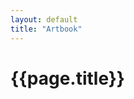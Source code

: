 ```yaml
---
layout: default
title: "Artbook"
---
```

<script src="{{ "/assets/js/pig.min.js" | relative_url }}"></script>

<div class="container mt-4">
	<h1 class="mb-3 ala-font">{{page.title}}</h1>
	<div id="artbook-grid" style="overflow-x: hidden;"></div>
</div>

<div id="imageContainer" class="w-100 position-fixed top-0 left-0" style="display: none; height: 100vh; overflow-x: hidden; overflow-y: scroll; background: #000000B0">

	<!-- Stupid padding hack so the document isn't hidden behind the top navbar -->
	<div class="d-none d-md-block" style="height: var(--navbar-height);"></div>

	<button id="backButton">BACK</button>

	<img id="imageElem" class="w-100">

	<p class="text-white text-center mt-3">Insert description here idk</p>

	<!-- Stupid padding hack so the document isn't hidden behind the bottom navbar -->
	<div class="d-block d-md-none" style="height: var(--navbar-height);"></div>
</div>

<script>
(function() {

	// Believe it or not this actually works
	let imageData = [
		{% for artwork in site.data.artbook %}
		{
			"filename": "/{{ artwork.path }}.webp",
			"aspectRatio": {{ artwork.aspect-ratio }}
		},
		{% endfor %}
	];

	// Randomize image order, from https://stackoverflow.com/questions/2450954
	function shuffle(array) {
		let currentIndex = array.length, randomIndex;
		while (currentIndex > 0) {
			// Pick a remaining element.
			randomIndex = Math.floor(Math.random() * currentIndex);
			currentIndex--;
			// And swap it with the current element.
			[array[currentIndex], array[randomIndex]] = [array[randomIndex], array[currentIndex]];
		}
		return array;
	}

	shuffle(imageData);

	const container = document.getElementById("imageContainer");
	const imgElem = document.getElementById("imageElem");

	const pig = new Pig(imageData, {
		containerId: "artbook-grid",
		urlForSize: function(filename, size) {
			// Can't be bothered making proxies
			return filename;
		},
		getMinAspectRatio: function(lastWindowWidth) {
			// Sets the number of images displayed per row (using multiple when needed)
			if (lastWindowWidth <= 640) {
				return 1; // Phones
			} else if (lastWindowWidth <= 1280) {
				return 2; // Tablets
			} else if (lastWindowWidth <= 1920) {
				return 2; // Laptops
			} else {
				return 3;  // Large desktops
			}
		},
		onClickHandler: function(filename) {
			// Show the div when the image is clicked
			container.style.display = "block";
			// Change the image URL
			imgElem.src = filename;
		}
	}).enable();

	// Hide the div when the back button is clicked
	const back = document.getElementById("backButton");
	back.addEventListener("click", function(e) {
		container.style.display = "none";
	});
})();
</script>